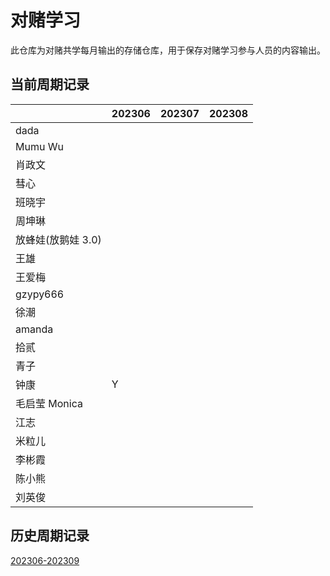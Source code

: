 # 对赌学习

此仓库为对赌共学每月输出的存储仓库，用于保存对赌学习参与人员的内容输出。

## 当前周期记录

|                    | 202306 | 202307 | 202308 |
| ------------------ | ------ | ------ | ------ |
| dada               |        |        |        |
| Mumu Wu            |        |        |        |
| 肖政文             |        |        |        |
| 彗心               |        |        |        |
| 班晓宇             |        |        |        |
| 周坤琳             |        |        |        |
| 放蜂娃(放鹅娃 3.0) |        |        |        |
| 王雄               |        |        |        |
| 王爱梅             |        |        |        |
| gzypy666           |        |        |        |
| 徐潮               |        |        |        |
| amanda             |        |        |        |
| 拾贰               |        |        |        |
| 青子               |        |        |        |
| 钟康               | Y      |        |        |
| 毛启莹 Monica      |        |        |        |
| 江志               |        |        |        |
| 米粒儿             |        |        |        |
| 李彬霞             |        |        |        |
| 陈小熊             |        |        |        |
| 刘英俊             |        |        |        |

## 历史周期记录

[202306-202309](./202306-202309/00.202306-202309.md)
